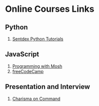 # Online Courses Links

## Python
1. [Sentdex Python Tutorials](https://www.youtube.com/watch?v=oVp1vrfL_w4&list=PLQVvvaa0QuDe8XSftW-RAxdo6OmaeL85M)


## JavaScript
1. [Programming with Mosh](https://www.youtube.com/watch?v=W6NZfCO5SIk)
2. [freeCodeCamp](https://www.youtube.com/watch?v=le-URjBhevE&list=PLWKjhJtqVAbk2qRZtWSzCIN38JC_NdhW5)

## Presentation and Interview
1. [Charisma on Command](https://www.youtube.com/user/charismaoncommand)
